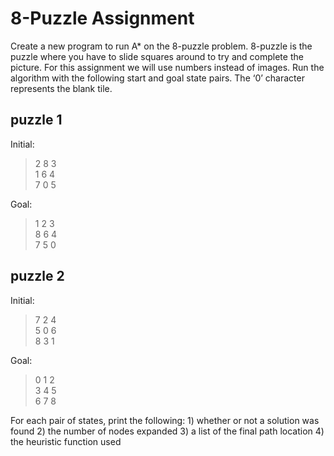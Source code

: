 # 8-Puzzle Assignment

Create a new program to run A* on the 8-puzzle problem.
  8-puzzle is the puzzle where you have to slide squares around to try and complete the picture.
  For this assignment we will use numbers instead of images.
Run the algorithm with the following start and goal state pairs. The ‘0’ character represents the blank tile.

## puzzle 1
Initial:

> 2 8 3  
> 1 6 4  
> 7 0 5  


Goal:   

> 1 2 3  
> 8 6 4  
> 7 5 0  

## puzzle 2
Initial:

> 7 2 4  
> 5 0 6  
> 8 3 1  

Goal:  

> 0 1 2  
> 3 4 5  
> 6 7 8  


For each pair of states, print the following:
    1) whether or not a solution was found
    2) the number of nodes expanded
    3) a list of the final path location
    4) the heuristic function used
